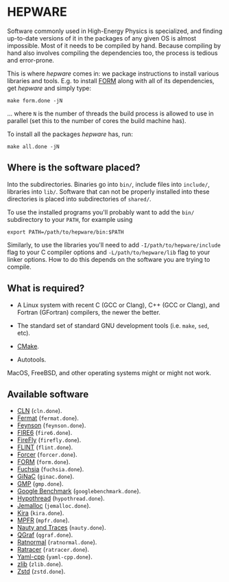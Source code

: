 # HEPWARE

Software commonly used in High-Energy Physics is specialized,
and finding up-to-date versions of it in the packages of any
given OS is almost impossible. Most of it needs to be compiled
by hand. Because compiling by hand also involves compiling the
dependencies too, the process is tedious and error-prone.

This is where *hepware* comes in: we package instructions to
install various libraries and tools. E.g. to install [FORM] along
with all of its dependencies, get *hepware* and simply type:

    make form.done -jN

... where `N` is the number of threads the build process is
allowed to use in parallel (set this to the number of cores the
build machine has).

To install all the packages *hepware* has, run:

    make all.done -jN

## Where is the software placed?

Into the subdirectories. Binaries go into `bin/`, include files
into `include/`, libraries into `lib/`. Software that can not
be properly installed into these directories is placed into
subdirectories of `shared/`.

To use the installed programs you'll probably want to add the
`bin/` subdirectory to your `PATH`, for example using

    export PATH=/path/to/hepware/bin:$PATH

Similarly, to use the libraries you'll need to add
`-I/path/to/hepware/include` flag to your C compiler options and
`-L/path/to/hepware/lib` flag to your linker options. How to do
this depends on the software you are trying to compile.

## What is required?

* A Linux system with recent C (GCC or Clang), C++ (GCC or Clang),
  and Fortran (GFortran) compilers, the newer the better.

* The standard set of standard GNU development tools (i.e. `make`,
  `sed`, etc).

* [CMake].

* Autotools.

MacOS, FreeBSD, and other operating systems might or might not
work.

[cmake]: https://cmake.org/

## Available software

* [CLN] (`cln.done`).
* [Fermat] (`fermat.done`).
* [Feynson] (`feynson.done`).
* [FIRE6] (`fire6.done`).
* [FireFly] (`firefly.done`).
* [FLINT] (`flint.done`).
* [Forcer] (`forcer.done`).
* [FORM] (`form.done`).
* [Fuchsia] (`fuchsia.done`).
* [GiNaC] (`ginac.done`).
* [GMP] (`gmp.done`).
* [Google Benchmark] (`googlebenchmark.done`).
* [Hypothread] (`hypothread.done`).
* [Jemalloc] (`jemalloc.done`).
* [Kira] (`kira.done`).
* [MPFR] (`mpfr.done`).
* [Nauty and Traces] (`nauty.done`).
* [QGraf] (`qgraf.done`).
* [Ratnormal] (`ratnormal.done`).
* [Ratracer] (`ratracer.done`).
* [Yaml-cpp] (`yaml-cpp.done`).
* [zlib] (`zlib.done`).
* [Zstd] (`zstd.done`).

[cln]: https://www.ginac.de/CLN/
[fermat]: http://home.bway.net/lewis
[feynson]: https://github.com/magv/feynson
[fire6]: https://bitbucket.org/feynmanIntegrals/fire/
[firefly]: https://gitlab.com/firefly-library/firefly
[flint]: https://flintlib.org/
[forcer]: https://github.com/benruijl/forcer
[form]: https://github.com/vermaseren/form
[fuchsia]: https://github.com/magv/fuchsia.cpp
[ginac]: https://www.ginac.de/
[gmp]: https://gmplib.org/
[google benchmark]: https://github.com/google/benchmark
[hypothread]: https://github.com/magv/hypothread
[jemalloc]: http://jemalloc.net/
[kira]: https://gitlab.com/kira-pyred/kira
[mpfr]: https://www.mpfr.org/
[nauty and traces]: https://pallini.di.uniroma1.it/
[qgraf]: http://cfif.ist.utl.pt/~paulo/qgraf.html
[ratnormal]: https://github.com/magv/ratnormal
[ratracer]: https://github.com/magv/ratracer
[yaml-cpp]: https://github.com/jbeder/yaml-cpp
[zlib]: https://www.zlib.net/
[Zstd]: http://www.zstd.net/
